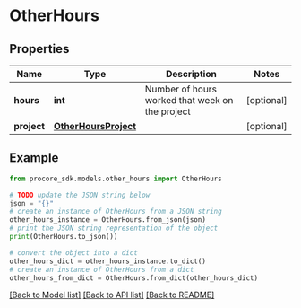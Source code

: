 # OtherHours


## Properties

Name | Type | Description | Notes
------------ | ------------- | ------------- | -------------
**hours** | **int** | Number of hours worked that week on the project | [optional] 
**project** | [**OtherHoursProject**](OtherHoursProject.md) |  | [optional] 

## Example

```python
from procore_sdk.models.other_hours import OtherHours

# TODO update the JSON string below
json = "{}"
# create an instance of OtherHours from a JSON string
other_hours_instance = OtherHours.from_json(json)
# print the JSON string representation of the object
print(OtherHours.to_json())

# convert the object into a dict
other_hours_dict = other_hours_instance.to_dict()
# create an instance of OtherHours from a dict
other_hours_from_dict = OtherHours.from_dict(other_hours_dict)
```
[[Back to Model list]](../README.md#documentation-for-models) [[Back to API list]](../README.md#documentation-for-api-endpoints) [[Back to README]](../README.md)


